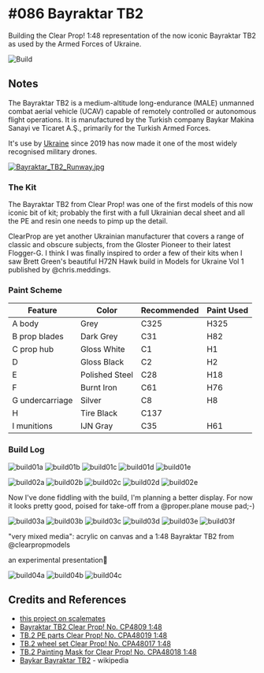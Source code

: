 # #086 Bayraktar TB2

Building the Clear Prop! 1:48 representation of the now iconic Bayraktar TB2 as used by the Armed Forces of Ukraine.

![Build](./assets/BayraktarTB2_build.jpg?raw=true)

## Notes

The Bayraktar TB2 is a medium-altitude long-endurance (MALE) unmanned combat aerial vehicle (UCAV) capable of remotely controlled or autonomous flight operations. It is manufactured by the Turkish company Baykar Makina Sanayi ve Ticaret A.Ş., primarily for the Turkish Armed Forces.

It's use by
[Ukraine](https://en.wikipedia.org/wiki/Baykar_Bayraktar_TB2#Ukraine_and_2022_Russian_invasion)
since 2019 has now made it one of the most widely recognised military drones.

[![Bayraktar_TB2_Runway.jpg](./assets/Bayraktar_TB2_Runway.jpg?raw=true)](https://en.wikipedia.org/wiki/Baykar_Bayraktar_TB2)

### The Kit

The Bayraktar TB2 from Clear Prop! was one of the first models of this now iconic bit of kit; probably the first with a full Ukrainian decal sheet and all the PE and resin one needs to pimp up the detail.

ClearProp are yet another Ukrainian manufacturer that covers a range of classic and obscure subjects, from the Gloster Pioneer to their latest Flogger-G. I think I was finally inspired to order a few of their kits when I saw Brett Green's beautiful H72N Hawk build in Models for Ukraine Vol 1 published by @chris.meddings.

### Paint Scheme

| Feature               | Color                | Recommended | Paint Used |
|-----------------------|----------------------|-------------|------------|
| A body                | Grey                 | C325        | H325       |
| B prop blades         | Dark Grey            | C31         | H82        |
| C prop hub            | Gloss White          | C1          | H1         |
| D                     | Gloss Black          | C2          | H2         |
| E                     | Polished Steel       | C28         | H18        |
| F                     | Burnt Iron           | C61         | H76        |
| G undercarriage       | Silver               | C8          | H8         |
| H                     | Tire Black           | C137        |            |
| I munitions           | IJN Gray             | C35         | H61        |

### Build Log

![build01a](./assets/build01a.jpg?raw=true)
![build01b](./assets/build01b.jpg?raw=true)
![build01c](./assets/build01c.jpg?raw=true)
![build01d](./assets/build01d.jpg?raw=true)
![build01e](./assets/build01e.jpg?raw=true)

![build02a](./assets/build02a.jpg?raw=true)
![build02b](./assets/build02b.jpg?raw=true)
![build02c](./assets/build02c.jpg?raw=true)
![build02d](./assets/build02d.jpg?raw=true)
![build02e](./assets/build02e.jpg?raw=true)

Now I've done fiddling with the build, I'm planning a better display. For now it looks pretty good, poised for take-off from a @proper.plane mouse pad;-)

![build03a](./assets/build03a.jpg?raw=true)
![build03b](./assets/build03b.jpg?raw=true)
![build03c](./assets/build03c.jpg?raw=true)
![build03d](./assets/build03d.jpg?raw=true)
![build03e](./assets/build03e.jpg?raw=true)
![build03f](./assets/build03f.jpg?raw=true)

"very mixed media": acrylic on canvas and a 1:48 Bayraktar TB2 from @clearpropmodels

an experimental presentation🤔

![build04a](./assets/build04a.jpg?raw=true)
![build04b](./assets/build04b.jpg?raw=true)
![build04c](./assets/build04c.jpg?raw=true)

## Credits and References

* [this project on scalemates](https://www.scalemates.com/profiles/mate.php?id=74137&p=projects&project=143607)
* [Bayraktar TB2 Clear Prop! No. CP4809 1:48](https://www.scalemates.com/kits/clear-prop-cp4809-bayraktar-tb2--1408722)
* [TB.2 PE parts Clear Prop! No. CPA48019 1:48](https://www.scalemates.com/kits/clear-prop-cpa48019-tb2-pe-parts--1457780)
* [TB.2 wheel set Clear Prop! No. CPA48017 1:48](https://www.scalemates.com/kits/clear-prop-cpa48017-tb2-wheel-set--1457778)
* [TB.2 Painting Mask for Clear Prop! No. CPA48018 1:48](https://www.scalemates.com/kits/clear-prop-cpa48018-tb2-painting-mask--1457779)
* [Baykar Bayraktar TB2](https://en.wikipedia.org/wiki/Baykar_Bayraktar_TB2) - wikipedia
